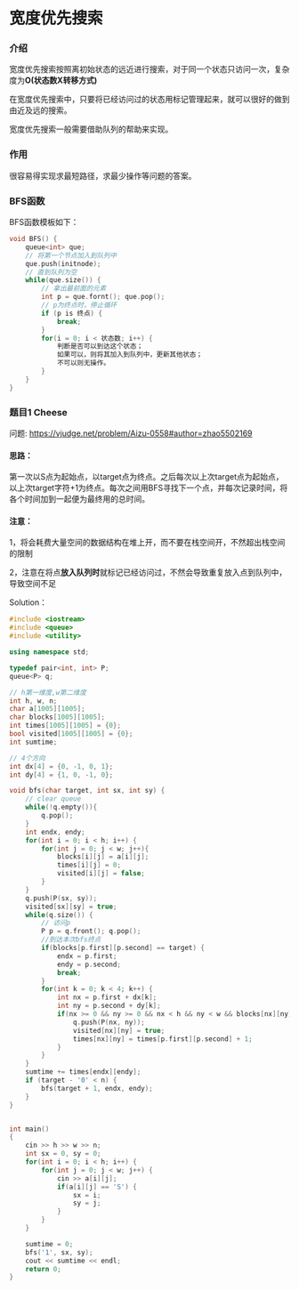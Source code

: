 # 宽度优先搜索

### 介绍

宽度优先搜索按照离初始状态的远近进行搜索，对于同一个状态只访问一次，复杂度为**O(状态数X转移方式)**

在宽度优先搜索中，只要将已经访问过的状态用标记管理起来，就可以很好的做到由近及远的搜索。

宽度优先搜索一般需要借助队列的帮助来实现。

### 作用

很容易得实现求最短路径，求最少操作等问题的答案。



### BFS函数

BFS函数模板如下：

```c++
void BFS() {
    queue<int> que;
    // 将第一个节点加入到队列中
    que.push(initnode);
    // 直到队列为空
    while(que.size()) {
    	// 拿出最前面的元素
        int p = que.fornt(); que.pop();
        // p为终点时，停止循环
        if (p is 终点) {
            break;
        }
        for(i = 0; i < 状态数; i++) {
            判断是否可以到达这个状态；
            如果可以，则将其加入到队列中，更新其他状态；
            不可以则无操作。
        }
    }
}


```



### 题目1 Cheese

问题: https://vjudge.net/problem/Aizu-0558#author=zhao5502169

#### 思路：

第一次以S点为起始点，以target点为终点。之后每次以上次target点为起始点，以上次target字符+1为终点。每次之间用BFS寻找下一个点，并每次记录时间，将各个时间加到一起便为最终用的总时间。

#### 注意：

1，将会耗费大量空间的数据结构在堆上开，而不要在栈空间开，不然超出栈空间的限制

2，注意在将点**放入队列时**就标记已经访问过，不然会导致重复放入点到队列中，导致空间不足



Solution：

```cpp
#include <iostream>
#include <queue>
#include <utility>

using namespace std;

typedef pair<int, int> P;
queue<P> q;

// h第一维度,w第二维度
int h, w, n;
char a[1005][1005];
char blocks[1005][1005];
int times[1005][1005] = {0};
bool visited[1005][1005] = {0};
int sumtime;

// 4个方向
int dx[4] = {0, -1, 0, 1};
int dy[4] = {1, 0, -1, 0};

void bfs(char target, int sx, int sy) {
	// clear queue
	while(!q.empty()){
		q.pop();
	}
	int endx, endy;
	for(int i = 0; i < h; i++) {
		for(int j = 0; j < w; j++){
			blocks[i][j] = a[i][j];
			times[i][j] = 0;
			visited[i][j] = false;
		}
	}
	q.push(P(sx, sy));
	visited[sx][sy] = true;
	while(q.size()) {
		// 访问p
		P p = q.front(); q.pop();
		//到达本次bfs终点
		if(blocks[p.first][p.second] == target) {
			endx = p.first;
			endy = p.second;
			break;
		}
		for(int k = 0; k < 4; k++) {
			int nx = p.first + dx[k];
			int ny = p.second + dy[k];
			if(nx >= 0 && ny >= 0 && nx < h && ny < w && blocks[nx][ny] != 'X' && visited[nx][ny] == false) {
				q.push(P(nx, ny));
				visited[nx][ny] = true;
				times[nx][ny] = times[p.first][p.second] + 1;
			}
		}
	}
	sumtime += times[endx][endy];
	if (target - '0' < n) {
		bfs(target + 1, endx, endy);
	}
}


int main()
{
	cin >> h >> w >> n;
	int sx = 0, sy = 0;
	for(int i = 0; i < h; i++) {
		for(int j = 0; j < w; j++) {
			cin >> a[i][j];
			if(a[i][j] == 'S') {
				sx = i;
				sy = j;
			}
		}
	}

	sumtime = 0;
	bfs('1', sx, sy);
	cout << sumtime << endl;
	return 0;
}
```

